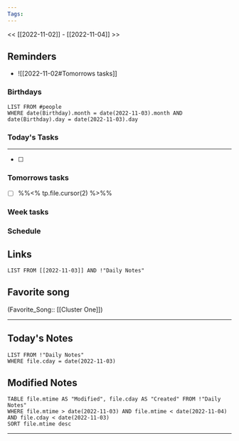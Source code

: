 ```yaml
---
Tags:
---
```

<< [[2022-11-02]] - [[2022-11-04]] >>
## Reminders
- ![[2022-11-02#Tomorrows tasks]]
### Birthdays
```dataview
LIST FROM #people 
WHERE date(Birthday).month = date(2022-11-03).month AND date(Birthday).day = date(2022-11-03).day

```
### Today's Tasks
---
- [ ] 



### Tomorrows tasks
- [ ] %%<% tp.file.cursor(2) %>%%
### Week tasks
### Schedule

## Links
```dataview
LIST FROM [[2022-11-03]] AND !"Daily Notes"
```
## Favorite song
(Favorite_Song:: [[Cluster One]])
___
## Today's Notes
```dataview
LIST FROM !"Daily Notes"
WHERE file.cday = date(2022-11-03)
```
## Modified Notes
```dataview
TABLE file.mtime AS "Modified", file.cday AS "Created" FROM !"Daily Notes" 
WHERE file.mtime > date(2022-11-03) AND file.mtime < date(2022-11-04) AND file.cday < date(2022-11-03)
SORT file.mtime desc
```
___
